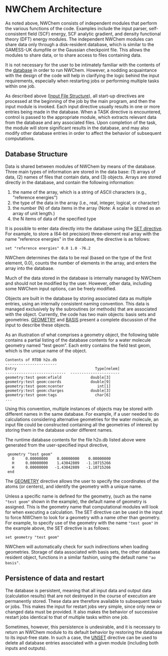 # NWChem Architecture

As noted above, NWChem consists of independent modules that perform the
various functions of the code. Examples include the input parser,
self-consistent field (SCF) energy, SCF analytic gradient, and density
functional theory (DFT) energy modules. The independent NWChem modules
can share data only through a disk-resident database, which is similar
to the GAMESS-UK dumpfile or the Gaussian checkpoint file. This allows
the modules to share data, or to share access to files containing data.

It is not necessary for the user to be intimately familiar with the
contents of the
[database](#database-structure) in order
to run NWChem. However, a nodding acquaintance with the design of the
code will help in clarifying the logic behind the input requirements,
especially when restarting jobs or performing multiple tasks within one
job.

As described above ([Input File
Structure](Getting-Started.md#input-file-structure)), all
start-up directives are processed at the beginning of the job by the
main program, and then the input module is invoked. Each input directive
usually results in one or more entries being made in the database. When
a TASK directive is encountered, control is passed to the appropriate
module, which extracts relevant data from the database and any
associated files. Upon completion of the task, the module will store
significant results in the database, and may also modify other database
entries in order to affect the behavior of subsequent computations.

## Database Structure

Data is shared between modules of NWChem by means of the database. Three
main types of information are stored in the data base: (1) arrays of
data, (2) names of files that contain data, and (3) objects. Arrays are
stored directly in the database, and contain the following information:

1.  the name of the array, which is a string of ASCII characters (e.g.,
    "reference energies")
2.  the type of the data in the array (i.e., real, integer, logical, or
    character)
3.  the number (N) of data items in the array (Note: A scalar is stored
    as an array of unit length.)
4.  the N items of data of the specified type

It is possible to enter data directly into the database using the [SET
directive](SET.md). For example, to store a (64-bit precision)
three-element real array with the name "reference energies" in the
database, the directive is as follows:

`set "reference energies" 0.0 1.0 -76.2`

NWChem determines the data to be real (based on the type of the first
element, 0.0), counts the number of elements in the array, and enters
the array into the database.

Much of the data stored in the database is internally managed by NWChem
and should not be modified by the user. However, other data, including
some NWChem input options, can be freely modified.

Objects are built in the database by storing associated data as multiple
entries, using an internally consistent naming convention. This data is
managed exclusively by the subroutines (or methods) that are associated
with the object. Currently, the code has two main objects: basis sets
and geometries. [GEOMETRY](Geometry.md) and
[BASIS](Basis.md) present a complete discussion of the input to
describe these objects.

As an illustration of what comprises a geometry object, the following
table contains a partial listing of the database contents for a water
molecule geometry named "test geom". Each entry contains the field test
geom, which is the unique name of the object.
```
Contents of RTDB h2o.db  
-----------------------  
Entry                                   Type[nelem]  
---------------------------  ----------------------  
geometry:test geom:efield             double[3]      
geometry:test geom:coords             double[9]      
geometry:test geom:ncenter               int[1]      
geometry:test geom:charges            double[3]      
geometry:test geom:tags                 char[6] 
...
```
Using this convention, multiple instances of objects may be stored with
different names in the same database. For example, if a user needed to
do calculations considering alternative geometries for the water
molecule, an input file could be constructed containing all the
geometries of interest by storing them in the database under different
names.

The runtime database contents for the file h2o.db listed above were
generated from the user-specified input directive,
```
 geometry "test geom"  
   O     0.00000000    0.00000000    0.00000000 
   H     0.00000000    1.43042809   -1.10715266 
   H     0.00000000   -1.43042809   -1.10715266  
 end
```
The [GEOMETRY](Geometry.md) directive allows the user to specify
the coordinates of the atoms (or centers), and identify the geometry
with a unique name.

Unless a specific name is defined for the geometry, (such as the name
`"test geom"` shown in the example), the default name of geometry is
assigned. This is the geometry name that computational modules will look
for when executing a calculation. The SET directive can be used in the
input to force NWChem to look for a geometry with a name other than
geometry. For example, to specify use of the geometry with the name
`"test geom"` in the example above, the SET directive is as follows:
```
set geometry "test geom"
```
NWChem will automatically check for such indirections when loading
geometries. Storage of data associated with basis sets, the other
database resident object, functions in a similar fashion, using the
default name `"ao basis"`.

## Persistence of data and restart

The database is persistent, meaning that all input data and output data
(calculation results) that are not destroyed in the course of execution
are permanently stored. These data are therefore available to subsequent
tasks or jobs. This makes the input for restart jobs very simple, since
only new or changed data must be provided. It also makes the behavior of
successive restart jobs identical to that of multiple tasks within one
job.

Sometimes, however, this persistence is undesirable, and it is necessary
to return an NWChem module to its default behavior by restoring the
database to its input-free state. In such a case, the
[UNSET](UNSET.md) directive can be used to delete all database
entries associated with a given module (including both inputs and
outputs).

